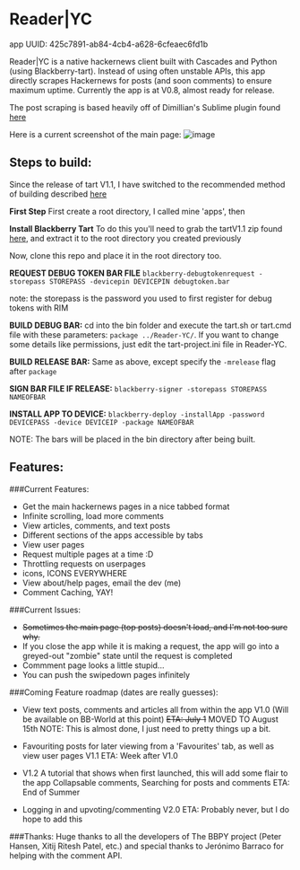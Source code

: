 Reader|YC
=========
app UUID: 425c7891-ab84-4cb4-a628-6cfeaec6fd1b


Reader|YC is a native hackernews client built with Cascades and Python (using Blackberry-tart). Instead of using often unstable APIs, this app directly scrapes Hackernews for posts (and soon comments) to ensure maximum uptime. Currently the app is at V0.8, almost ready for release.

The post scraping is based heavily off of Dimillian's Sublime plugin found [here](https://github.com/Dimillian/Sublime-Hacker-News-Reader)

Here is a current screenshot of the main page:
![image](https://raw.github.com/krruzic/Reader-YC/master/screenshot.png)

## Steps to build:
Since the release of tart V1.1, I have switched to the recommended method of building described [here](http://hg.microcode.ca/blackberry-py/wiki/Building%20HelloWorld)

**First Step**
First create a root directory, I called mine 'apps', then

**Install Blackberry Tart**
To do this you'll need to grab the tartV1.1 zip found [here](http://blackberry-py.microcode.ca/downloads/), and extract it to the root directory you created previously

Now, clone this repo and place it in the root directory too.

**REQUEST DEBUG TOKEN BAR FILE**
`blackberry-debugtokenrequest -storepass STOREPASS -devicepin DEVICEPIN debugtoken.bar`

note: the storepass is the password you used to first register for debug tokens with RIM

**BUILD DEBUG BAR:**
cd into the bin folder and execute the tart.sh or tart.cmd file with these parameters: `package ../Reader-YC/`. If you want to change some details like permissions, just edit the tart-project.ini file in Reader-YC.

**BUILD RELEASE BAR:**
Same as above, except specify the `-mrelease` flag after `package`

**SIGN BAR FILE IF RELEASE:**
`blackberry-signer -storepass STOREPASS NAMEOFBAR`

**INSTALL APP TO DEVICE:**
`blackberry-deploy -installApp -password DEVICEPASS -device DEVICEIP -package NAMEOFBAR`


NOTE: The bars will be placed in the bin directory after being built.


## Features:
###Current Features:
* Get the main hackernews pages in a nice tabbed format
* Infinite scrolling, load more comments
* View articles, comments, and text posts
* Different sections of the apps accessible by tabs
* View user pages
* Request multiple pages at a time :D
* Throttling requests on userpages
* icons, ICONS EVERYWHERE
* View about/help pages, email the dev (me)
* Comment Caching, YAY!

###Current Issues:
* ~~Sometimes the main page (top posts) doesn't load, and I'm not too sure why.~~
* If you close the app while it is making a request, the app will go into a greyed-out "zombie" state until the request is completed
* Commment page looks a little stupid...
* You can push the swipedown pages infinitely


###Coming Feature roadmap (dates are really guesses):
* View text posts, comments and articles all from within the app V1.0 (Will be available on BB-World at this point)
  ~~ETA: July 1~~ MOVED TO August 15th
  NOTE: This is almost done, I just need to pretty things up a bit.

* Favouriting posts for later viewing from a 'Favourites' tab, as well as view user pages V1.1
	ETA: Week after V1.0

* V1.2
    A tutorial that shows when first launched, this will add some flair to the app
    Collapsable comments, Searching for posts and comments ETA: End of Summer

* Logging in and upvoting/commenting V2.0
	ETA: Probably never, but I do hope to add this

###Thanks:
    Huge thanks to all the developers of The BBPY project (Peter Hansen, Xitij Ritesh Patel, etc.) and special thanks to  Jerónimo Barraco for helping with the comment API.
